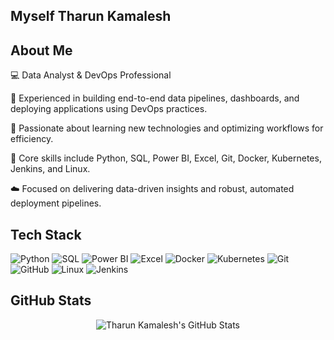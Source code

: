 ## Myself Tharun Kamalesh

## About Me
💻 Data Analyst & DevOps Professional

🚀 Experienced in building end-to-end data pipelines, dashboards, and deploying applications using DevOps practices.

🌱 Passionate about learning new technologies and optimizing workflows for efficiency.

🔧 Core skills include Python, SQL, Power BI, Excel, Git, Docker, Kubernetes, Jenkins, and Linux.

☁️ Focused on delivering data-driven insights and robust, automated deployment pipelines.

## Tech Stack
<p> <img src="https://img.shields.io/badge/Python-3776AB?style=for-the-badge&logo=python&logoColor=white" alt="Python" /> <img src="https://img.shields.io/badge/SQL-4479A1?style=for-the-badge&logo=mysql&logoColor=white" alt="SQL" /> <img src="https://img.shields.io/badge/Power_BI-F2C811?style=for-the-badge&logo=power-bi&logoColor=black" alt="Power BI" /> <img src="https://img.shields.io/badge/Excel-217346?style=for-the-badge&logo=microsoft-excel&logoColor=white" alt="Excel" /> <img src="https://img.shields.io/badge/Docker-2496ED?style=for-the-badge&logo=docker&logoColor=white" alt="Docker" /> <img src="https://img.shields.io/badge/Kubernetes-326CE5?style=for-the-badge&logo=kubernetes&logoColor=white" alt="Kubernetes" /> <img src="https://img.shields.io/badge/Git-F05032?style=for-the-badge&logo=git&logoColor=white" alt="Git" /> <img src="https://img.shields.io/badge/GitHub-100000?style=for-the-badge&logo=github&logoColor=white" alt="GitHub" /> <img src="https://img.shields.io/badge/Linux-FCC624?style=for-the-badge&logo=linux&logoColor=black" alt="Linux" /> <img src="https://img.shields.io/badge/Jenkins-D24939?style=for-the-badge&logo=jenkins&logoColor=white" alt="Jenkins" /> </p>

## GitHub Stats
<div align="center"> <img src="https://github-readme-stats.vercel.app/api?username=tharunkamalesh&show_icons=true&theme=dark" alt="Tharun Kamalesh's GitHub Stats" /> </div>
